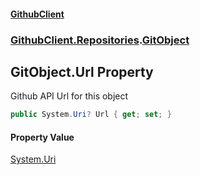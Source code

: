 #### [GithubClient](index.md 'index')
### [GithubClient.Repositories](GithubClient.Repositories.md 'GithubClient.Repositories').[GitObject](GithubClient.Repositories.GitObject.md 'GithubClient.Repositories.GitObject')

## GitObject.Url Property

Github API Url for this object

```csharp
public System.Uri? Url { get; set; }
```

#### Property Value
[System.Uri](https://docs.microsoft.com/en-us/dotnet/api/System.Uri 'System.Uri')